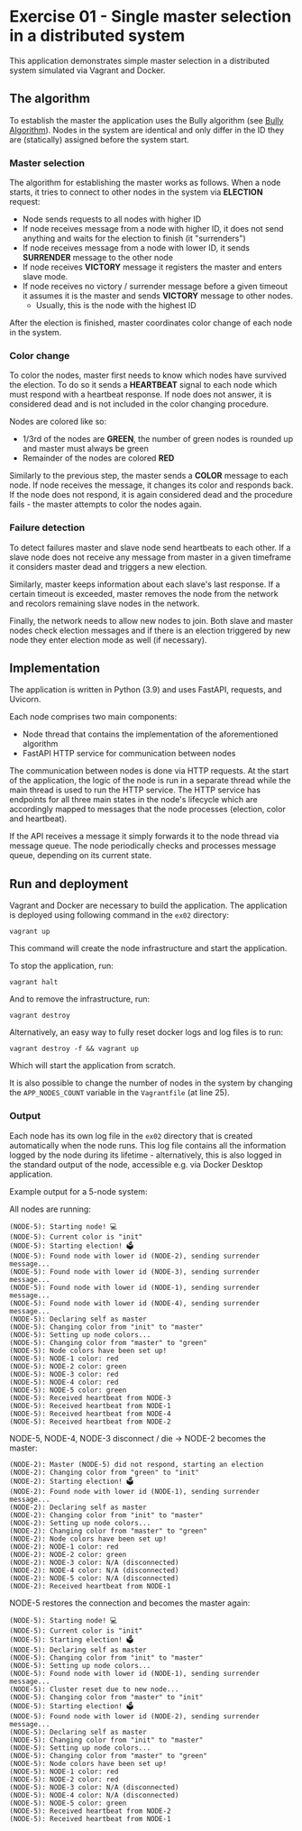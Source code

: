 # Exercise 01 - Single master selection in a distributed system

This application demonstrates simple master selection in a distributed system
simulated via Vagrant and Docker.

## The algorithm

To establish the master the application uses the Bully algorithm
(see [Bully Algorithm](https://www.wikiwand.com/en/Bully_algorithm)). Nodes in the system are identical and only differ
in the ID they are (statically) assigned before the system start.


### Master selection
The algorithm for establishing the master works as follows. When a node starts, it tries to connect to other nodes in
the system via **ELECTION** request:

- Node sends requests to all nodes with higher ID
- If node receives message from a node with higher ID, it does not send anything and waits for the election to finish (it "surrenders")
- If node receives message from a node with lower ID, it sends **SURRENDER** message to the other node
- If node receives **VICTORY** message it registers the master and enters slave mode.
- If node receives no victory / surrender message before a given timeout it assumes it is the master and sends
  **VICTORY** message to other nodes.
  - Usually, this is the node with the highest ID

After the election is finished, master coordinates color change of each node in the system.

### Color change

To color the nodes, master first needs to know which nodes have survived the election. To do so it sends a **HEARTBEAT**
signal to each node which must respond with a heartbeat response. If node does not answer, it is considered dead and is not included in
the color changing procedure.

Nodes are colored like so:
 - 1/3rd of the nodes are **GREEN**, the number of green nodes is rounded up and master must always be green
 - Remainder of the nodes are colored **RED**

Similarly to the previous step, the master sends a **COLOR** message to each node. If node receives the message, it changes its
color and responds back. If the node does not respond, it is again considered dead
and the procedure fails - the master attempts to color the nodes again.


### Failure detection

To detect failures master and slave node send heartbeats to each other. If a slave node does not receive any message from master in a given timeframe it considers master dead and triggers a new election.

Similarly, master keeps information about each slave's last response. If a certain timeout is exceeded, master removes the node from the network and recolors remaining slave nodes in the network.

Finally, the network needs to allow new nodes to join. Both slave and master nodes check election messages and if there is an election triggered by new node they enter election mode as well (if necessary).

## Implementation

The application is written in Python (3.9) and uses FastAPI, requests, and Uvicorn.

Each node comprises two main components:
- Node thread that contains the implementation of the aforementioned algorithm
- FastAPI HTTP service for communication between nodes

The communication between nodes is done via HTTP requests. At the start of the application, the logic of the node is
run in a separate thread while the main thread is used to run the HTTP service. The HTTP service has endpoints for
all three main states in the node's lifecycle which are accordingly mapped to messages that the node processes (election,
color and heartbeat). 

If the API receives a message it simply forwards it to the node thread via message queue. The node periodically checks and processes message queue, depending on its current state.

## Run and deployment

Vagrant and Docker are necessary to build the application. The application is deployed using following command in the `ex02` directory:

```
vagrant up
```

This command will create the node infrastructure and start the application. 

To stop the application, run:

```
vagrant halt
```

And to remove the infrastructure, run:

```
vagrant destroy
```

Alternatively, an easy way to fully reset docker logs and log files is to run:
```
vagrant destroy -f && vagrant up
```

Which will start the application from scratch.

It is also possible to change the number of nodes in the system by changing the 
`APP_NODES_COUNT` variable in the `Vagrantfile` (at line 25).

### Output

Each node has its own log file in the `ex02` directory that is created automatically when the node runs.
This log file contains all the information logged by the node during its lifetime - alternatively, this
is also logged in the standard output of the node, accessible e.g. via Docker Desktop application.

Example output for a 5-node system:

All nodes are running:
```
(NODE-5): Starting node! 💻
(NODE-5): Current color is "init"
(NODE-5): Starting election! 🗳️
(NODE-5): Found node with lower id (NODE-2), sending surrender message...
(NODE-5): Found node with lower id (NODE-3), sending surrender message...
(NODE-5): Found node with lower id (NODE-1), sending surrender message...
(NODE-5): Found node with lower id (NODE-4), sending surrender message...
(NODE-5): Declaring self as master
(NODE-5): Changing color from "init" to "master"
(NODE-5): Setting up node colors...
(NODE-5): Changing color from "master" to "green"
(NODE-5): Node colors have been set up!
(NODE-5): NODE-1 color: red
(NODE-5): NODE-2 color: green
(NODE-5): NODE-3 color: red
(NODE-5): NODE-4 color: red
(NODE-5): NODE-5 color: green
(NODE-5): Received heartbeat from NODE-3
(NODE-5): Received heartbeat from NODE-1
(NODE-5): Received heartbeat from NODE-4
(NODE-5): Received heartbeat from NODE-2
```

NODE-5, NODE-4, NODE-3 disconnect / die -> NODE-2 becomes the master:
```
(NODE-2): Master (NODE-5) did not respond, starting an election
(NODE-2): Changing color from "green" to "init"
(NODE-2): Starting election! 🗳️
(NODE-2): Found node with lower id (NODE-1), sending surrender message...
(NODE-2): Declaring self as master
(NODE-2): Changing color from "init" to "master"
(NODE-2): Setting up node colors...
(NODE-2): Changing color from "master" to "green"
(NODE-2): Node colors have been set up!
(NODE-2): NODE-1 color: red
(NODE-2): NODE-2 color: green
(NODE-2): NODE-3 color: N/A (disconnected)
(NODE-2): NODE-4 color: N/A (disconnected)
(NODE-2): NODE-5 color: N/A (disconnected)
(NODE-2): Received heartbeat from NODE-1

```

NODE-5 restores the connection and becomes the master again:
```
(NODE-5): Starting node! 💻
(NODE-5): Current color is "init"
(NODE-5): Starting election! 🗳️
(NODE-5): Declaring self as master
(NODE-5): Changing color from "init" to "master"
(NODE-5): Setting up node colors...
(NODE-5): Found node with lower id (NODE-1), sending surrender message...
(NODE-5): Cluster reset due to new node...
(NODE-5): Changing color from "master" to "init"
(NODE-5): Starting election! 🗳️
(NODE-5): Found node with lower id (NODE-2), sending surrender message...
(NODE-5): Declaring self as master
(NODE-5): Changing color from "init" to "master"
(NODE-5): Setting up node colors...
(NODE-5): Changing color from "master" to "green"
(NODE-5): Node colors have been set up!
(NODE-5): NODE-1 color: red
(NODE-5): NODE-2 color: red
(NODE-5): NODE-3 color: N/A (disconnected)
(NODE-5): NODE-4 color: N/A (disconnected)
(NODE-5): NODE-5 color: green
(NODE-5): Received heartbeat from NODE-2
(NODE-5): Received heartbeat from NODE-1
```
